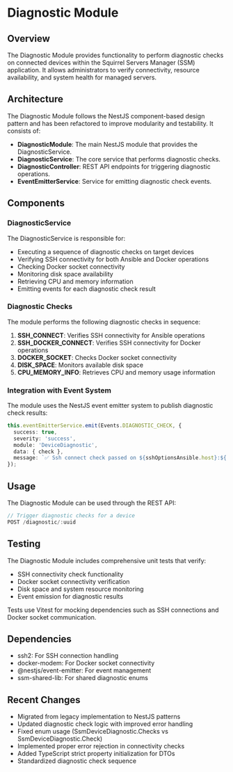 # Diagnostic Module

## Overview
The Diagnostic Module provides functionality to perform diagnostic checks on connected devices within the Squirrel Servers Manager (SSM) application. It allows administrators to verify connectivity, resource availability, and system health for managed servers.

## Architecture
The Diagnostic Module follows the NestJS component-based design pattern and has been refactored to improve modularity and testability. It consists of:

- **DiagnosticModule**: The main NestJS module that provides the DiagnosticService.
- **DiagnosticService**: The core service that performs diagnostic checks.
- **DiagnosticController**: REST API endpoints for triggering diagnostic operations.
- **EventEmitterService**: Service for emitting diagnostic check events.

## Components

### DiagnosticService
The DiagnosticService is responsible for:
- Executing a sequence of diagnostic checks on target devices
- Verifying SSH connectivity for both Ansible and Docker operations
- Checking Docker socket connectivity
- Monitoring disk space availability
- Retrieving CPU and memory information
- Emitting events for each diagnostic check result

### Diagnostic Checks
The module performs the following diagnostic checks in sequence:
1. **SSH_CONNECT**: Verifies SSH connectivity for Ansible operations
2. **SSH_DOCKER_CONNECT**: Verifies SSH connectivity for Docker operations
3. **DOCKER_SOCKET**: Checks Docker socket connectivity
4. **DISK_SPACE**: Monitors available disk space
5. **CPU_MEMORY_INFO**: Retrieves CPU and memory usage information

### Integration with Event System
The module uses the NestJS event emitter system to publish diagnostic check results:
```typescript
this.eventEmitterService.emit(Events.DIAGNOSTIC_CHECK, {
  success: true,
  severity: 'success',
  module: 'DeviceDiagnostic',
  data: { check },
  message: `✅ Ssh connect check passed on ${sshOptionsAnsible.host}:${sshOptionsAnsible.port}`,
});
```

## Usage
The Diagnostic Module can be used through the REST API:

```typescript
// Trigger diagnostic checks for a device
POST /diagnostic/:uuid
```

## Testing
The Diagnostic Module includes comprehensive unit tests that verify:
- SSH connectivity check functionality
- Docker socket connectivity verification
- Disk space and system resource monitoring
- Event emission for diagnostic results

Tests use Vitest for mocking dependencies such as SSH connections and Docker socket communication.

## Dependencies
- ssh2: For SSH connection handling
- docker-modem: For Docker socket connectivity
- @nestjs/event-emitter: For event management
- ssm-shared-lib: For shared diagnostic enums

## Recent Changes
- Migrated from legacy implementation to NestJS patterns
- Updated diagnostic check logic with improved error handling
- Fixed enum usage (SsmDeviceDiagnostic.Checks vs SsmDeviceDiagnostic.Check)
- Implemented proper error rejection in connectivity checks
- Added TypeScript strict property initialization for DTOs
- Standardized diagnostic check sequence
